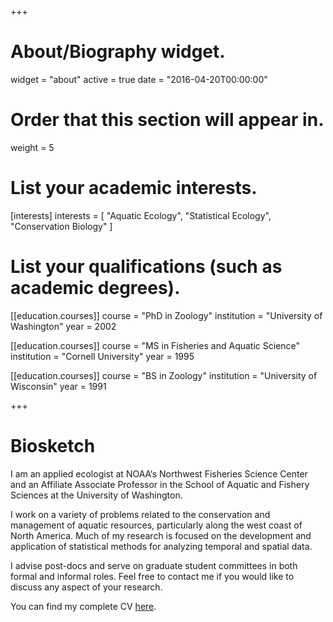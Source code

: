 +++
# About/Biography widget.
widget = "about"
active = true
date = "2016-04-20T00:00:00"

# Order that this section will appear in.
weight = 5

# List your academic interests.
[interests]
  interests = [
    "Aquatic Ecology",
    "Statistical Ecology",
    "Conservation Biology"
  ]

# List your qualifications (such as academic degrees).
[[education.courses]]
  course = "PhD in Zoology"
  institution = "University of Washington"
  year = 2002

[[education.courses]]
  course = "MS in Fisheries and Aquatic Science"
  institution = "Cornell University"
  year = 1995

[[education.courses]]
  course = "BS in Zoology"
  institution = "University of Wisconsin"
  year = 1991
 
+++

# Biosketch

I am an applied ecologist at NOAA‘s Northwest Fisheries Science Center and an Affiliate Associate Professor in the School of Aquatic and Fishery Sciences at the University of Washington.

I work on a variety of problems related to the conservation and management of aquatic resources, particularly along the west coast of North America. Much of my research is focused on the development and application of statistical methods for analyzing temporal and spatial data.

I advise post-docs and serve on graduate student committees in both formal and informal roles. Feel free to contact me if you would like to discuss any aspect of your research.

You can find my complete CV [here](https://faculty.washington.edu/scheuerl/MDScheuerell_CV.pdf).
